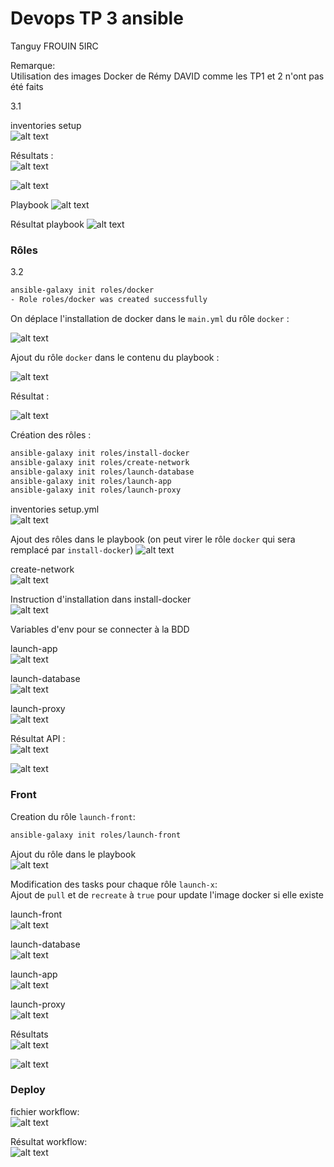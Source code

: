 # Devops TP 3 ansible

Tanguy FROUIN 5IRC

Remarque:  
Utilisation des images Docker de Rémy DAVID comme les TP1 et 2 n'ont pas été faits

3.1  

inventories setup  
![alt text](./images/image-4.png)

Résultats :  
![alt text](./images/image.png)


![alt text](./images/image-1.png)


Playbook
![alt text](./images/image-2.png)

Résultat playbook
![alt text](./images/image-3.png)


### Rôles 

3.2

```bash
ansible-galaxy init roles/docker
- Role roles/docker was created successfully
```
On déplace l'installation de docker dans le `main.yml` du rôle `docker` :  

![alt text](./images/image-5.png)

Ajout du rôle `docker` dans le contenu du playbook :  

![alt text](./images/image-6.png)

Résultat :  

![alt text](./images/image-7.png)



Création des rôles :  
```bash
ansible-galaxy init roles/install-docker
ansible-galaxy init roles/create-network
ansible-galaxy init roles/launch-database
ansible-galaxy init roles/launch-app
ansible-galaxy init roles/launch-proxy
```


inventories setup.yml  
![alt text](./images/image-9.png)

Ajout des rôles dans le playbook  (on peut virer le rôle `docker` qui sera remplacé par `install-docker`)
![alt text](./images/image-15.png)

create-network  
![alt text](./images/image-14.png)

Instruction d'installation dans install-docker  
![alt text](./images/image-13.png)

Variables d'env pour se connecter à la BDD  
  
launch-app  
![alt text](./images/image-10.png)

launch-database  
![alt text](./images/image-11.png)

launch-proxy  
![alt text](./images/image-12.png)

Résultat API :  
![alt text](./images/image-8.png)

![alt text](./images/image-16.png)

### Front  

Creation du rôle `launch-front`:  
```bash
ansible-galaxy init roles/launch-front
```

Ajout du rôle dans le playbook  
![alt text](./images/image-18.png)

Modification des tasks pour chaque rôle `launch-x`:  
Ajout de `pull` et de `recreate` à `true` pour update l'image docker si elle existe  
  
launch-front  
![alt text](./images/image-17.png)

launch-database  
![alt text](./images/image-19.png)

launch-app  
![alt text](./images/image-20.png)

launch-proxy  
![alt text](./images/image-21.png)

Résultats  
![alt text](./images/image-22.png)

![alt text](./images/image-23.png)


### Deploy

fichier workflow:  
![alt text](./images/image-workflow.png)

Résultat workflow:  
![alt text](./images/image-pipeline.png)
